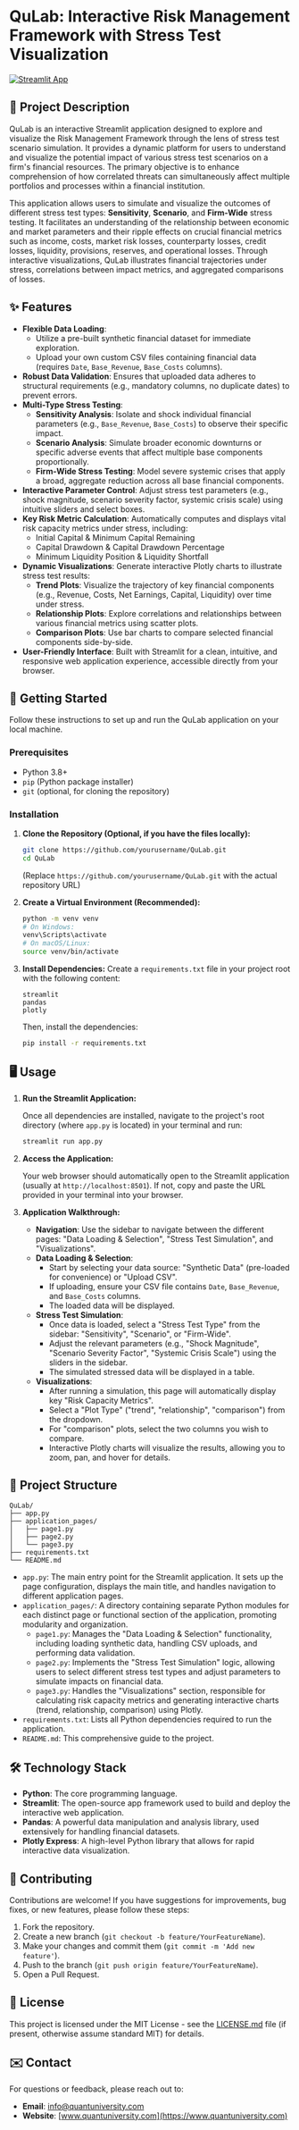 # QuLab: Interactive Risk Management Framework with Stress Test Visualization

[![Streamlit App](https://static.streamlit.io/badges/streamlit_badge_black_white.svg)](https://your-streamlit-share-link.streamlit.app/)

## 📝 Project Description

QuLab is an interactive Streamlit application designed to explore and visualize the Risk Management Framework through the lens of stress test scenario simulation. It provides a dynamic platform for users to understand and visualize the potential impact of various stress test scenarios on a firm's financial resources. The primary objective is to enhance comprehension of how correlated threats can simultaneously affect multiple portfolios and processes within a financial institution.

This application allows users to simulate and visualize the outcomes of different stress test types: **Sensitivity**, **Scenario**, and **Firm-Wide** stress testing. It facilitates an understanding of the relationship between economic and market parameters and their ripple effects on crucial financial metrics such as income, costs, market risk losses, counterparty losses, credit losses, liquidity, provisions, reserves, and operational losses. Through interactive visualizations, QuLab illustrates financial trajectories under stress, correlations between impact metrics, and aggregated comparisons of losses.

## ✨ Features

*   **Flexible Data Loading**:
    *   Utilize a pre-built synthetic financial dataset for immediate exploration.
    *   Upload your own custom CSV files containing financial data (requires `Date`, `Base_Revenue`, `Base_Costs` columns).
*   **Robust Data Validation**: Ensures that uploaded data adheres to structural requirements (e.g., mandatory columns, no duplicate dates) to prevent errors.
*   **Multi-Type Stress Testing**:
    *   **Sensitivity Analysis**: Isolate and shock individual financial parameters (e.g., `Base_Revenue`, `Base_Costs`) to observe their specific impact.
    *   **Scenario Analysis**: Simulate broader economic downturns or specific adverse events that affect multiple base components proportionally.
    *   **Firm-Wide Stress Testing**: Model severe systemic crises that apply a broad, aggregate reduction across all base financial components.
*   **Interactive Parameter Control**: Adjust stress test parameters (e.g., shock magnitude, scenario severity factor, systemic crisis scale) using intuitive sliders and select boxes.
*   **Key Risk Metric Calculation**: Automatically computes and displays vital risk capacity metrics under stress, including:
    *   Initial Capital & Minimum Capital Remaining
    *   Capital Drawdown & Capital Drawdown Percentage
    *   Minimum Liquidity Position & Liquidity Shortfall
*   **Dynamic Visualizations**: Generate interactive Plotly charts to illustrate stress test results:
    *   **Trend Plots**: Visualize the trajectory of key financial components (e.g., Revenue, Costs, Net Earnings, Capital, Liquidity) over time under stress.
    *   **Relationship Plots**: Explore correlations and relationships between various financial metrics using scatter plots.
    *   **Comparison Plots**: Use bar charts to compare selected financial components side-by-side.
*   **User-Friendly Interface**: Built with Streamlit for a clean, intuitive, and responsive web application experience, accessible directly from your browser.

## 🚀 Getting Started

Follow these instructions to set up and run the QuLab application on your local machine.

### Prerequisites

*   Python 3.8+
*   `pip` (Python package installer)
*   `git` (optional, for cloning the repository)

### Installation

1.  **Clone the Repository (Optional, if you have the files locally):**

    ```bash
    git clone https://github.com/yourusername/QuLab.git
    cd QuLab
    ```
    (Replace `https://github.com/yourusername/QuLab.git` with the actual repository URL)

2.  **Create a Virtual Environment (Recommended):**

    ```bash
    python -m venv venv
    # On Windows:
    venv\Scripts\activate
    # On macOS/Linux:
    source venv/bin/activate
    ```

3.  **Install Dependencies:**
    Create a `requirements.txt` file in your project root with the following content:

    ```
    streamlit
    pandas
    plotly
    ```

    Then, install the dependencies:

    ```bash
    pip install -r requirements.txt
    ```

## 🖥️ Usage

1.  **Run the Streamlit Application:**

    Once all dependencies are installed, navigate to the project's root directory (where `app.py` is located) in your terminal and run:

    ```bash
    streamlit run app.py
    ```

2.  **Access the Application:**

    Your web browser should automatically open to the Streamlit application (usually at `http://localhost:8501`). If not, copy and paste the URL provided in your terminal into your browser.

3.  **Application Walkthrough:**

    *   **Navigation**: Use the sidebar to navigate between the different pages: "Data Loading & Selection", "Stress Test Simulation", and "Visualizations".
    *   **Data Loading & Selection**:
        *   Start by selecting your data source: "Synthetic Data" (pre-loaded for convenience) or "Upload CSV".
        *   If uploading, ensure your CSV file contains `Date`, `Base_Revenue`, and `Base_Costs` columns.
        *   The loaded data will be displayed.
    *   **Stress Test Simulation**:
        *   Once data is loaded, select a "Stress Test Type" from the sidebar: "Sensitivity", "Scenario", or "Firm-Wide".
        *   Adjust the relevant parameters (e.g., "Shock Magnitude", "Scenario Severity Factor", "Systemic Crisis Scale") using the sliders in the sidebar.
        *   The simulated stressed data will be displayed in a table.
    *   **Visualizations**:
        *   After running a simulation, this page will automatically display key "Risk Capacity Metrics".
        *   Select a "Plot Type" ("trend", "relationship", "comparison") from the dropdown.
        *   For "comparison" plots, select the two columns you wish to compare.
        *   Interactive Plotly charts will visualize the results, allowing you to zoom, pan, and hover for details.

## 📁 Project Structure

```
QuLab/
├── app.py
├── application_pages/
│   ├── page1.py
│   ├── page2.py
│   └── page3.py
├── requirements.txt
└── README.md
```

*   `app.py`: The main entry point for the Streamlit application. It sets up the page configuration, displays the main title, and handles navigation to different application pages.
*   `application_pages/`: A directory containing separate Python modules for each distinct page or functional section of the application, promoting modularity and organization.
    *   `page1.py`: Manages the "Data Loading & Selection" functionality, including loading synthetic data, handling CSV uploads, and performing data validation.
    *   `page2.py`: Implements the "Stress Test Simulation" logic, allowing users to select different stress test types and adjust parameters to simulate impacts on financial data.
    *   `page3.py`: Handles the "Visualizations" section, responsible for calculating risk capacity metrics and generating interactive charts (trend, relationship, comparison) using Plotly.
*   `requirements.txt`: Lists all Python dependencies required to run the application.
*   `README.md`: This comprehensive guide to the project.

## 🛠️ Technology Stack

*   **Python**: The core programming language.
*   **Streamlit**: The open-source app framework used to build and deploy the interactive web application.
*   **Pandas**: A powerful data manipulation and analysis library, used extensively for handling financial datasets.
*   **Plotly Express**: A high-level Python library that allows for rapid interactive data visualization.

## 🤝 Contributing

Contributions are welcome! If you have suggestions for improvements, bug fixes, or new features, please follow these steps:

1.  Fork the repository.
2.  Create a new branch (`git checkout -b feature/YourFeatureName`).
3.  Make your changes and commit them (`git commit -m 'Add new feature'`).
4.  Push to the branch (`git push origin feature/YourFeatureName`).
5.  Open a Pull Request.

## 📜 License

This project is licensed under the MIT License - see the [LICENSE.md](LICENSE.md) file (if present, otherwise assume standard MIT) for details.

## ✉️ Contact

For questions or feedback, please reach out to:
*   **Email**: info@quantuniversity.com
*   **Website**: [www.quantuniversity.com](https://www.quantuniversity.com)